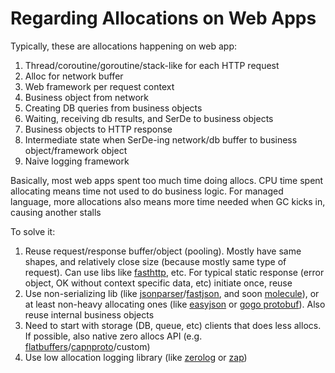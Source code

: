 # Regarding Allocations on Web Apps

Typically, these are allocations happening on web app:

1. Thread/coroutine/goroutine/stack-like for each HTTP request
2. Alloc for network buffer
3. Web framework per request context
4. Business object from network
5. Creating DB queries from business objects
6. Waiting, receiving db results, and SerDe to business objects
7. Business objects to HTTP response
8. Intermediate state when SerDe-ing network/db buffer to business object/framework object
9. Naive logging framework

Basically, most web apps spent too much time doing allocs. CPU time spent allocating means time not used to do business logic. For managed language, more allocations also means more time needed when GC kicks in, causing another stalls

To solve it:

1. Reuse request/response buffer/object (pooling). Mostly have same shapes, and relatively close size (because mostly same type of request). Can use libs like [fasthttp](https://github.com/valyala/fastjson), etc. For typical static response (error object, OK without context specific data, etc) initiate once, reuse
2. Use non-serializing lib (like [jsonparser](https://github.com/buger/jsonparser)/[fastjson](https://github.com/valyala/fastjson), and soon [molecule](https://github.com/richardartoul/molecule)), or at least non-heavy allocating ones (like [easyjson](https://github.com/mailru/easyjson) or [gogo protobuf](https://github.com/gogo/protobuf)). Also reuse internal business objects
3. Need to start with storage (DB, queue, etc) clients that does less allocs. If possible, also native zero allocs API (e.g. [flatbuffers](https://google.github.io/flatbuffers/)/[capnproto](https://capnproto.org)/custom)
4. Use low allocation logging library (like [zerolog](https://github.com/rs/zerolog) or [zap](https://github.com/uber-go/zap))
